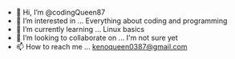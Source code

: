 - 👋 Hi, I’m @codingQueen87
- 👀 I’m interested in ... Everything about coding and programming
- 🌱 I’m currently learning ... Linux basics
- 💞️ I’m looking to collaborate on ... I'm not sure yet
- 📫 How to reach me ... kenoqueen0387@gmail.com

<!---
codingQueen87/codingQueen87 is a ✨ special ✨ repository because its `README.md` (this file) appears on your GitHub profile.
You can click the Preview link to take a look at your changes.
--->
